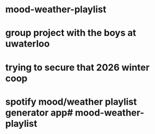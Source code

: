 # mood-weather-playlist
# group project with the boys at uwaterloo
# trying to secure that 2026 winter coop
# spotify mood/weather playlist generator app# mood-weather-playlist
